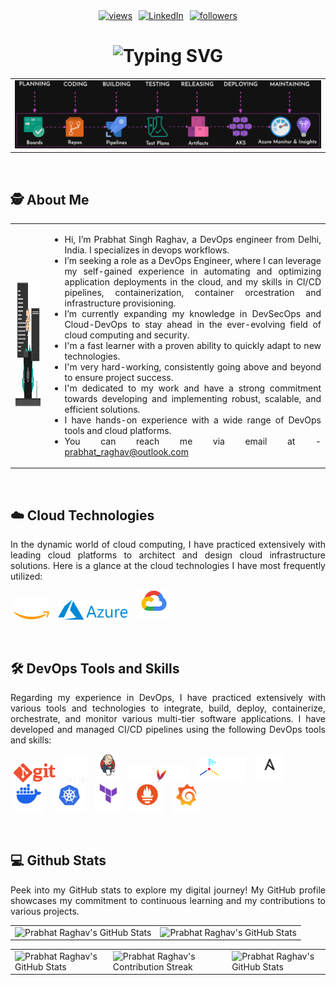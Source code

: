 <!-- BADGES SECTION -->
<div align="center">
  <!--- Github Profile Views Counter <https://github.com/antonkomarev/github-profile-views-counter> --->
  <a href="https://github.com/prabhatraghav"><img hspace="3"  alt="views" title="github profile views" src="https://komarev.com/ghpvc/?username=prabhatraghav&label=PROFILE+VIEWS&base=0&color=236ad3&abbreviated=true&style=flat" alt="prabhatraghav"/></a>
  <!-- LinkedIn Profile -->
  <a href="https://www.linkedin.com/in/prabhatraghav"><img hspace="3"  src="https://img.shields.io/badge/prabhat raghav-0077B5?style=social&logo=linkedin&logoColor=black" alt="LinkedIn"/></a>
  <!--- Github Followers  --->
  <a href="https://github.com/prabhatraghav?tab=followers"><img hspace="3"  alt="followers" title="Follow me on Github" src="https://custom-icon-badges.demolab.com/github/followers/prabhatraghav?color=ff00de&labelColor=5c5c5c&style=social&logo=person-add&logoColor=black&label=Github+Followers"/></a>
  <!-- Github Stars  -->
  <!-- <a href="https://github.com/prabhatraghav?tab=repositories&sort=stargazers"><img alt="total stars" title="Total stars on GitHub" src="https://custom-icon-badges.demolab.com/github/stars/prabhatraghav?color=55960c&style=for-the-badge&labelColor=5c5c5c&logo=star&label=Github+Stars"/></a>   -->
</div>


<!--- DYNAMIC HEADER --->
<!--- Typing effect SVG <https://readme-typing-svg.herokuapp.com> --->
<div align="center">
  <h1><img src="https://readme-typing-svg.herokuapp.com?font=Rajdhani&size=30&duration=3000&color=33FF33&center=true&vCenter=true&width=800&lines=Hello...;I'm+Prabhat+Singh+Raghav...;And+this+is+my+Github+Profile...;I'm+seeking+a+role...;As+a+DevOps+Engineer...;I'm+a+fast+learner...;I'm+very+hard-working...;I'm+able+to+quickly+adapt+to+new+technologies...;I'm+dedicated+to+my+work...;" alt="Typing SVG"/>
  </h1>
</div>


<!-- BANNER -->
<div>
 <table align="center" width="100%" height="100%">
  <tr>
   <td>
     <img class="random-banner" alt="banner" src="https://raw.githubusercontent.com/prabhatraghav/prabhatraghav/output/banner2-pipeline.gif">
     <!--- <img alt="banner" src="https://raw.githubusercontent.com/prabhatraghav/prabhatraghav/output/banner2-pipeline.gif"> --->
   </td>
  </tr>
 </table>
</div>

<br>

<!-- ABOUT ME -->
<div align="center">
 <h2 align="left" class="section-heading">🕵 About Me</h2>
</div>
<div id="random-image-container">
 <table align="center" width="100%" height="100%">
  <tr>
   <td>
    <!--- Coder Animated Gif --->
    <img class="random-image" src="https://raw.githubusercontent.com/prabhatraghav/prabhatraghav/output/desk_worker.gif" alt="Coding" width="300" height="210">
    <!--- <img alt="Coding" width="300" height="210" src="https://raw.githubusercontent.com/prabhatraghav/prabhatraghav/output/desk_worker.gif"/> --->
    <!--- <img alt="Coding" width="290" height="219" src="https://raw.githubusercontent.com/prabhatraghav/prabhatraghav/output/coding-guy.gif"/> --->
    <!--- <img alt="Coding" width="350" height="197" src="https://raw.githubusercontent.com/prabhatraghav/prabhatraghav/output/profilegif.gif"/> --->
   </td>
   
   <td>
    <p align="justify">
     <ul>
       <li align="justify">Hi, I’m Prabhat Singh Raghav, a DevOps engineer from Delhi, India. I specializes in devops workflows.</li>
       <li align="justify">I’m seeking a role as a DevOps Engineer, where I can leverage my self-gained experience in automating and optimizing application deployments in the cloud, and my skills in CI/CD pipelines, containerization, container orcestration and infrastructure provisioning.</li>
        <li align="justify">I’m currently expanding my knowledge in DevSecOps and Cloud-DevOps to stay ahead in the ever-evolving field of cloud computing and security.</li>
        <li align="justify">I'm a fast learner with a proven ability to quickly adapt to new technologies.</li>
        <li align="justify">I'm very hard-working, consistently going above and beyond to ensure project success.</li>
        <li align="justify">I'm dedicated to my work and have a strong commitment towards developing and implementing robust, scalable, and efficient solutions.</li>
        <li align="justify">I have hands-on experience with a wide range of DevOps tools and cloud platforms.</li>
        <li align="justify">You can reach me via email at - <a href="prabhat_raghav@outlook.com">prabhat_raghav@outlook.com</a></li>
   <!-- <li>My LinkedIn profile - <a href="https://www.linkedin.com/in/prabhatraghav/">linkedin.com/in/prabhatraghav</a></li> -->
     </ul>
    </p>
   </td>
  </tr>
 </table>
</div>

<br>

<!-- CLOUD TECHNOLOGIES -->
  <div>
   <h2 align="left" class="section-heading">☁️ Cloud Technologies</h2>
  </div>
  <p align="justify">In the dynamic world of cloud computing, I have practiced extensively with leading cloud platforms to architect and design cloud infrastructure solutions. Here is a glance at the cloud technologies I have most frequently utilized:</p>
  <div>
   <p>
    <img hspace="5" src="https://raw.githubusercontent.com/prabhatraghav/prabhatraghav/output/logos/aws-logo-white.png" alt="aws" height="35"/>
    <img hspace="5" src="https://raw.githubusercontent.com/prabhatraghav/prabhatraghav/output/logos/azure-Logo.png" alt="azure" height="32"/>
    <img hspace="5" src="https://raw.githubusercontent.com/prabhatraghav/prabhatraghav/output/logos/gcp-logo-white.png" alt="gcp" height="47"/>
   </p>
  </div>
<!--
<div align="center">
 <h2 align="left" class="section-heading">☁️ Cloud Technologies</h2>
</div>
<p align="justify">In the dynamic world of cloud computing, I have practiced extensively with leading cloud platforms to architect and design cloud infrastructure solutions. Here is a glance at the cloud technologies I have most frequently utilized:</p>
<div>
 <table>
  <tr>
    <td><img align="center" src="https://raw.githubusercontent.com/prabhatraghav/prabhatraghav/output/logos/aws-logo-white.png" alt="aws" height="40"/></td>
    <td><img align="center" src="https://raw.githubusercontent.com/prabhatraghav/prabhatraghav/output/logos/azure-Logo.png" alt="azure" height="35"/></td>
    <td><img align="center" src="https://raw.githubusercontent.com/prabhatraghav/prabhatraghav/output/logos/gcp-logo-white.png" alt="gcp" height="50"/></td>
  </tr>
 </table>
</div>
-->

<br>

<!-- DEVOPS TOOLS AND SKILLS -->
<div align="center">
 <h2 align="left" class="section-heading">🛠️ DevOps Tools and Skills</h2>
</div>
<p align="justify">Regarding my experience in DevOps, I have practiced extensively with various tools and technologies to integrate, build, deploy, containerize, orchestrate, and monitor various multi-tier software applications. I have developed and managed CI/CD pipelines using the following DevOps tools and skills:</p>
<div align="left">
  <p>
    <img hspace="5" src="https://raw.githubusercontent.com/prabhatraghav/prabhatraghav/output/logos/git-logo-orange.png" alt="git" height="30"/>
    <img hspace="5" src="https://raw.githubusercontent.com/prabhatraghav/prabhatraghav/output/logos/github-white.png" alt="github" height="45"/>
    <img hspace="5" src="https://raw.githubusercontent.com/prabhatraghav/prabhatraghav/output/logos/jenkins_logo-white.png" alt="jenkins" height="45"/>
    <img hspace="5" src="https://raw.githubusercontent.com/prabhatraghav/prabhatraghav/output/logos/maven-logo-white-on-black.purevec.svg" alt="maven" height="25"/>
    <img hspace="5" src="https://raw.githubusercontent.com/prabhatraghav/prabhatraghav/output/logos/trivy--logo-white.png" alt="aquatrivy" height="40"/>
    <img hspace="5" src="https://raw.githubusercontent.com/prabhatraghav/prabhatraghav/output/logos/ansible-logo-white.png" alt="ansible" height="45"/>
    <img hspace="5" src="https://raw.githubusercontent.com/prabhatraghav/prabhatraghav/output/logos/docker-mark.png" alt="docker" height="45"/>
    <img hspace="5" src="https://raw.githubusercontent.com/prabhatraghav/prabhatraghav/output/logos/k8s-white.png" alt="kubernetes" height="45"/>
    <img hspace="5" src="https://raw.githubusercontent.com/prabhatraghav/prabhatraghav/output/logos/terraform-hashicorp-logo.png" alt="terraform" height="45"/>
    <img hspace="5" src="https://raw.githubusercontent.com/prabhatraghav/prabhatraghav/output/logos/prometheus-logo-white.png" alt="prometheus" height="45"/>
    <img hspace="5" src="https://raw.githubusercontent.com/prabhatraghav/prabhatraghav/output/logos/Grafana-white.png" alt="grafana" height="45"/>
  </p>
</div>

<!---
<div align="center">
 <table>
  <tr>
   <td><img align="center" src="https://raw.githubusercontent.com/prabhatraghav/prabhatraghav/output/logos/git-logo-orange.png" alt="git" height="30"/></td>
   <td><img align="center" src="https://raw.githubusercontent.com/prabhatraghav/prabhatraghav/output/logos/github-white.png" alt="github" height="45"/></td>
   <td><img align="center" src="https://raw.githubusercontent.com/prabhatraghav/prabhatraghav/output/logos/jenkins_logo-white.png" alt="jenkins" height="45"/></td>
   <td><img align="center" src="https://raw.githubusercontent.com/prabhatraghav/prabhatraghav/output/logos/maven-logo-white-on-black.purevec.svg" alt="maven" height="20"/></td>
   <td><img align="center" src="https://raw.githubusercontent.com/prabhatraghav/prabhatraghav/output/logos/trivy--logo-white.png" alt="aquatrivy" height="40"/></td>
   <td><img align="center" src="https://raw.githubusercontent.com/prabhatraghav/prabhatraghav/output/logos/ansible-logo-white.png" alt="ansible" height="45"/></td>
   <td><img align="center" src="https://raw.githubusercontent.com/prabhatraghav/prabhatraghav/output/logos/docker-mark.png" alt="docker" height="45"/></td>
   <td><img align="center" src="https://raw.githubusercontent.com/prabhatraghav/prabhatraghav/output/logos/k8s-white.png" alt="kubernetes" height="45"/></td>
   <td><img align="center" src="https://raw.githubusercontent.com/prabhatraghav/prabhatraghav/output/logos/terraform-hashicorp-logo.png" alt="terraform" height="45"/></td>
   <td><img align="center" src="https://raw.githubusercontent.com/prabhatraghav/prabhatraghav/output/logos/prometheus-logo-white.png" alt="prometheus" height="45"/></td>
   <td><img align="center" src="https://raw.githubusercontent.com/prabhatraghav/prabhatraghav/output/logos/Grafana-white.png" alt="grafana" height="45"/></td>
  </tr>
 </table>
</div>
--->

<br>

<!--- GITHUB STATS --->
<div align="center">
 <h2 align="left" class="section-heading">💻 Github Stats</h2>
 <p align="justify">Peek into my GitHub stats to explore my digital journey! My GitHub profile showcases my commitment to continuous learning and my contributions to various projects.</p>
 <table align="center" width="100%" height="100%" >
  <tr>
   <td><img style="border: none;" src="https://github-profile-summary-cards.vercel.app/api/cards/profile-details?username=prabhatraghav&theme=github_dark" alt="Prabhat Raghav's GitHub Stats"/></td>
   <td><img style="border: none;" src="https://github-profile-summary-cards.vercel.app/api/cards/stats?username=prabhatraghav&theme=github_dark" alt="Prabhat Raghav's GitHub Stats"/></td>
  </tr>
 </table>
 <table align="center" width="100%" height="100%" >
  <tr>
   <td><img style="border: none;" src="https://github-profile-summary-cards.vercel.app/api/cards/productive-time?username=prabhatraghav&theme=github_dark&utcOffset=10" alt="Prabhat Raghav's GitHub Stats"/></td>
   <td><img style="border: none;" src="https://github-readme-streak-stats.herokuapp.com/?user=prabhatraghav&theme=radical&mode=weekly&starting_year=2023" alt="Prabhat Raghav's Contribution Streak"/></td>
   <td><img style="border: none;" src="https://github-profile-summary-cards.vercel.app/api/cards/most-commit-language?username=prabhatraghav&theme=github_dark" alt="Prabhat Raghav's GitHub Stats"/></td>
  </tr>
 </table>
</div>

<br>

<!-- GITHUB CONTRIBUTIONS -->
<!--
<div align="center">
 <h2 align="left" class="section-heading">🚀 Github Contributions</h2>
 <p align="justify">Each commit I make contributes to ongoing projects and reflects my commitment to continuous improvement. By diving into my commits, you can gain insights into my thought process, problem-solving abilities, and the steps I take to enhance my projects.</p>
 <img src="https://raw.githubusercontent.com/prabhatraghav/prabhatraghav/output/github-contribution-grid-snake-dark.svg#gh-dark-mode-only" alt="GitHub Contribution Grid Snake Animation Dark Mode"/>
 <img src="https://raw.githubusercontent.com/prabhatraghav/prabhatraghav/output/github-contribution-grid-snake.svg#gh-light-mode-only" alt="GitHub Contribution Grid Snake Animation Light Mode"/>
</div>
-->

<!---
<p align="center">
<a href="https://www.youtube.com/c/prabhatraghav?sub_confirmation=1"><img alt="youtube subscribers" title="Subscribe to my YouTube channel" src="https://freshidea.com/prabhatraghav/app/youtube-stats-badges/subscribers-badge.php"/></a>
<a href="https://www.youtube.com/c/prabhatraghav"><img alt="youtube views" title="YouTube views" src="https://freshidea.com/prabhatraghav/app/youtube-stats-badges/view-count-badge.php"/></a>
</p>

<div align="center">
<h2 align="center" class="section-heading">🌐 Connect with Me</h2>
<p> To connect with me, you can find my professional profile and contact details on LinkedIn, or explore more about my projects and interests through my Linktree. Feel free to reach out for collaborations, opportunities, or just to exchange ideas about the latest in software development and technology. Let's innovate together! </p>
<div align="center">
  <a href="https://www.linkedin.com/in/zane-pearton">
    <img src="https://img.shields.io/badge/ZanePearton-0077B5?style=for-the-badge&logo=linkedin&logoColor=white" alt="LinkedIn"/>
  </a>
  <a href="https://linktr.ee/zanepearton">
    <img src="https://img.shields.io/badge/Linktree-39E09B?style=for-the-badge&logo=Linktree&logoColor=white" alt="Linktree"/>
  </a>
  <a href="https://github.com/ZanePearton/ZanePearton" target="_blank">
    <img src="https://img.shields.io/badge/View%20on%20GitHub-%230077B5.svg?&style=for-the-badge&logo=github&logoColor=white" alt="GitHub Skyline"/>
  </a>
  <img src="https://komarev.com/ghpvc/?username=ZanePearton&style=for-the-badge" alt="Profile views" />
</div>

<h2 align="center" class="section-heading">💻 Programming Languages</h2>
<p> As a multifaceted engineer, I've developed proficiency in a diverse set of programming languages, each serving as a pivotal tool in my development arsenal. Here are the languages I wield to turn complex problems into elegant solutions</p>
<div align="center">
  <img src="https://img.shields.io/badge/Java-007396?style=for-the-badge&logo=java&logoColor=white" alt="Java" />
  <img src="https://img.shields.io/badge/Python-3776AB?style=for-the-badge&logo=python&logoColor=white" alt="Python"/>
  <img src="https://img.shields.io/badge/JavaScript-F7DF1E?style=for-the-badge&logo=javascript&logoColor=black" alt="JavaScript"/>
  <img src="https://img.shields.io/badge/PowerShell-5391FE?style=for-the-badge&logo=powershell&logoColor=white" alt="PowerShell"/>
  <img src="https://img.shields.io/badge/Bash-4EAA25?style=for-the-badge&logo=gnu-bash&logoColor=white" alt="Bash"/>
  <img src="https://img.shields.io/badge/Swift-FA7343?style=for-the-badge&logo=swift&logoColor=white" alt="Swift"/>
  <img src="https://img.shields.io/badge/YAML-0A0A0A?style=for-the-badge" alt="YAML"/>
  <img src="https://img.shields.io/badge/Go-00ADD8?style=for-the-badge&logo=go&logoColor=white" alt="Go"/>
</div>

<h2 align="center" class="section-heading">🔧 Frameworks</h2>
<p>Frameworks are the backbone of my development process, providing the structure and tools necessary for building scalable, efficient applications. My expertise spans a broad spectrum of frameworks, each chosen for its ability to facilitate rapid development and deliver robust functionality</p>
<div align="center">
  <img src="https://img.shields.io/badge/React-20232A?style=for-the-badge&logo=react&logoColor=61DAFB" alt="React"/>
  <img src="https://img.shields.io/badge/Svelte-FF3E00?style=for-the-badge&logo=svelte&logoColor=white" alt="Svelte"/>
  <img src="https://img.shields.io/badge/TensorFlow-FF6F00?style=for-the-badge&logo=tensorflow&logoColor=white" alt="TensorFlow"/>
  <img src="https://img.shields.io/badge/npm-CB3837?style=for-the-badge&logo=npm&logoColor=white" alt="npm"/>
  <img src="https://img.shields.io/badge/Git-F05032?style=for-the-badge&logo=git&logoColor=white" alt="Git"/>
  <img src="https://img.shields.io/badge/Visual%20Studio%20Code-007ACC?style=for-the-badge&logo=visualstudiocode&logoColor=white" alt="Visual Studio Code"/>
  <img src="https://img.shields.io/badge/Vue.js-4FC08D?style=for-the-badge&logo=vuedotjs&logoColor=white" alt="Vue.js"/>
  <img src="https://img.shields.io/badge/Django-092E20?style=for-the-badge&logo=django&logoColor=green" alt="Django"/>
  <img src="https://img.shields.io/badge/Firebase-FFCA28?style=for-the-badge&logo=firebase&logoColor=white" alt="Firebase"/>
  <img src="https://img.shields.io/badge/Bootstrap-7952B3?style=for-the-badge&logo=bootstrap&logoColor=white" alt="Bootstrap"/>
  <img src="https://img.shields.io/badge/Node.js-339933?style=for-the-badge&logo=nodedotjs&logoColor=white" alt="Node.js"/>
  <img src="https://img.shields.io/badge/Flask-000000?style=for-the-badge&logo=flask&logoColor=white" alt="Flask"/>
  <img src="https://img.shields.io/badge/Flutter-02569B?style=for-the-badge&logo=flutter&logoColor=white" alt="Flutter"/> 
</div>

prabhatraghav/prabhatraghav is a ✨ special ✨ repository because its `README.md` (this file) appears on your GitHub profile.
You can click the Preview link to take a look at your changes.
--->
